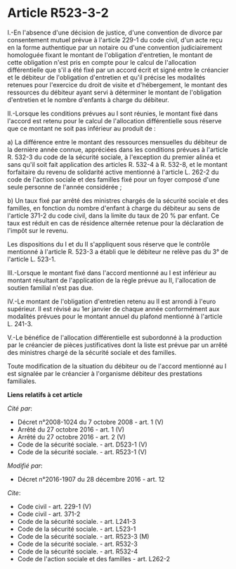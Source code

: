 # Article R523-3-2

I.-En l'absence d'une décision de justice, d'une convention de divorce par consentement mutuel prévue à l'article 229-1 du
code civil, d'un acte reçu en la forme authentique par un notaire ou d'une convention judiciairement homologuée fixant le
montant de l'obligation d'entretien, le montant de cette obligation n'est pris en compte pour le calcul de l'allocation
différentielle que s'il a été fixé par un accord écrit et signé entre le créancier et le débiteur de l'obligation d'entretien
et qu'il précise les modalités retenues pour l'exercice du droit de visite et d'hébergement, le montant des ressources du
débiteur ayant servi à déterminer le montant de l'obligation d'entretien et le nombre d'enfants à charge du débiteur. 

II.-Lorsque les conditions prévues au I sont réunies, le montant fixé dans l'accord est retenu pour le calcul de l'allocation
différentielle sous réserve que ce montant ne soit pas inférieur au produit de : 

a) La différence entre le montant des ressources mensuelles du débiteur de la dernière année connue, appréciées dans les
conditions prévues à l'article R. 532-3 du code de la sécurité sociale, à l'exception du premier alinéa et sans qu'il soit
fait application des articles R. 532-4 à R. 532-8, et le montant forfaitaire du revenu de solidarité active mentionné à
l'article L. 262-2 du code de l'action sociale et des familles fixé pour un foyer composé d'une seule personne de l'année
considérée ; 

b) Un taux fixé par arrêté des ministres chargés de la sécurité sociale et des familles, en fonction du nombre d'enfant à
charge du débiteur au sens de l'article 371-2 du code civil, dans la limite du taux de 20 % par enfant. Ce taux est réduit en
cas de résidence alternée retenue pour la déclaration de l'impôt sur le revenu. 

Les dispositions du I et du II s'appliquent sous réserve que le contrôle mentionné à l'article R. 523-3 a établi que le
débiteur ne relève pas du 3° de l'article L. 523-1. 

III.-Lorsque le montant fixé dans l'accord mentionné au I est inférieur au montant résultant de l'application de la règle
prévue au II, l'allocation de soutien familial n'est pas due. 

IV.-Le montant de l'obligation d'entretien retenu au II est arrondi à l'euro supérieur. Il est révisé au 1er janvier de
chaque année conformément aux modalités prévues pour le montant annuel du plafond mentionné à l'article L. 241-3. 

V.-Le bénéfice de l'allocation différentielle est subordonné à la production par le créancier de pièces justificatives dont
la liste est prévue par un arrêté des ministres chargé de la sécurité sociale et des familles. 

Toute modification de la situation du débiteur ou de l'accord mentionné au I est signalée par le créancier à l'organisme
débiteur des prestations familiales.

**Liens relatifs à cet article**

_Cité par_:

  - Décret n°2008-1024 du 7 octobre 2008 - art. 1 (V)
  - Arrêté du 27 octobre 2016 - art. 1 (V)
  - Arrêté du 27 octobre 2016 - art. 2 (V)
  - Code de la sécurité sociale. - art. D523-1 (V)
  - Code de la sécurité sociale. - art. R523-1 (V)

_Modifié par_:

  - Décret n°2016-1907 du 28 décembre 2016 - art. 12

_Cite_:

  - Code civil - art. 229-1 (V)
  - Code civil - art. 371-2
  - Code de la sécurité sociale. - art. L241-3
  - Code de la sécurité sociale. - art. L523-1
  - Code de la sécurité sociale. - art. R523-3 (M)
  - Code de la sécurité sociale. - art. R532-3
  - Code de la sécurité sociale. - art. R532-4
  - Code de l'action sociale et des familles - art. L262-2
